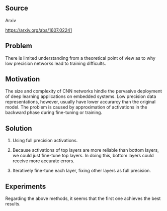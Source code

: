 ## Source

Arxiv

https://arxiv.org/abs/1607.02241

## Problem

There is limited understanding from a theoretical point of view as to why low precision networks lead to training difficults.

## Motivation

The size and complexity of CNN networks hindle the pervasive deployment of deep learning applications on embedded systems. Low precision data representations, however, usually have lower accurarcy than the original model. The problem is caused by approximation of activations in the backward phase during fine-tuning or training.

## Solution

1. Using full precision activations.

2. Because activations of top layers are more reliable than bottom layers, we could just fine-tune top layers. In doing this, bottom layers could receive more accurate errors.

3. Iteratively fine-tune each layer, fixing other layers as full precision.

## Experiments

Regarding the above methods, it seems that the first one achieves the best results.
